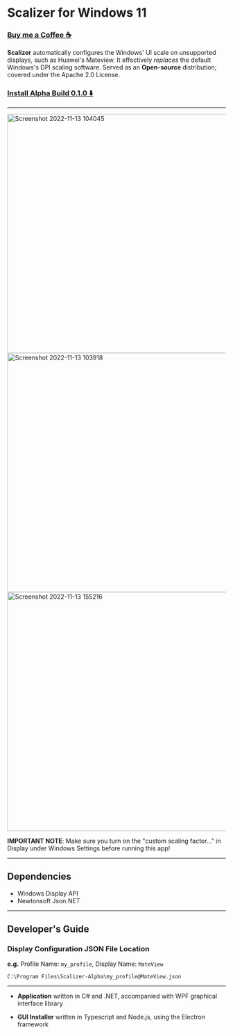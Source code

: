 # Scalizer for Windows 11

### [Buy me a Coffee ☕](https://www.buymeacoffee.com/wonmor)

**Scalizer** automatically configures the Windows' UI scale on unsupported displays, such as Huawei's Mateview.
It effectively *replaces* the default Windows's DPI scaling software. Served as an **Open-source** distribution; covered under the Apache 2.0 License.

### [Install Alpha Build 0.1.0 ⬇️](https://github.com/wonmor/Scalizer-Windows/raw/main/Scalizer-Installer/release/Install%20Scalizer%20Setup%200.1.0.exe)

---

<img width="550" alt="Screenshot 2022-11-13 104045" src="https://user-images.githubusercontent.com/35755386/201530562-6488f21f-3500-43fc-831a-f3dda39745b5.png">

<img width="550" alt="Screenshot 2022-11-13 103918" src="https://user-images.githubusercontent.com/35755386/201530569-aa2e41bf-ec6c-4c60-8b9b-a7bfadf4dbe6.png">

<img width="550" alt="Screenshot 2022-11-13 155216" src="https://user-images.githubusercontent.com/35755386/201544058-f5981bcd-28e9-48db-bfb5-bbdbad492155.png">

**IMPORTANT NOTE**: Make sure you turn on the "custom scaling factor..." in Display under Windows Settings before running this app!

---

## Dependencies
- Windows Display API
- Newtonsoft Json.NET

---

## Developer's Guide

### Display Configuration JSON File Location

**e.g.** Profile Name: ```my_profile```, Display Name: ```MateView```

```C:\Program Files\Scalizer-Alpha\my_profile@MateView.json```

---

- **Application** written in C# and .NET, accompanied with WPF graphical interface library

- **GUI Installer** written in Typescript and Node.js, using the Electron framework

